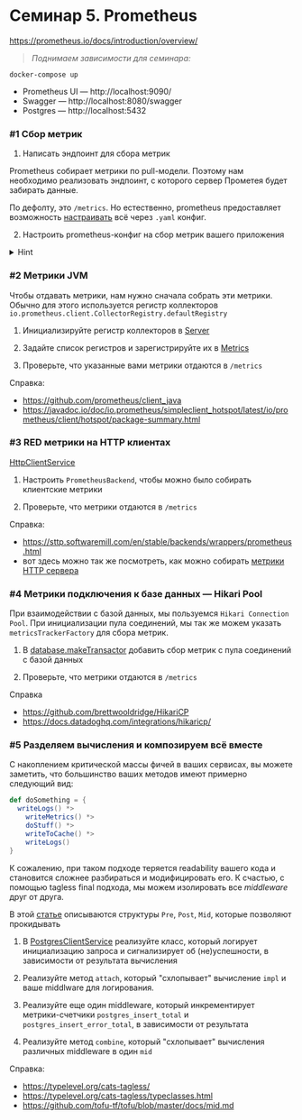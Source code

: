 
# Семинар 5. Prometheus

https://prometheus.io/docs/introduction/overview/

> _Поднимаем зависимости для семинара:_
```shell
docker-compose up
```

- Prometheus UI — http://localhost:9090/
- Swagger — http://localhost:8080/swagger
- Postgres — http://localhost:5432

### #1 Сбор метрик

1. Написать эндпоинт для сбора метрик

Prometheus собирает метрики по pull-модели.
Поэтому нам необходимо реализовать эндпоинт, с которого сервер Прометея будет забирать данные.

По дефолту, это `/metrics`. Но естественно, prometheus предоставляет возможность [настраивать](https://prometheus.io/docs/prometheus/latest/configuration/configuration/) всё через `.yaml` конфиг.

2. Настроить prometheus-конфиг на сбор метрик вашего приложения

<details><summary>Hint</summary>
У докер контейнеров может не быть доступа до вашей машины (localhost).
Используйте host.docker.internal.
</details>

### #2 Метрики JVM

Чтобы отдавать метрики, нам нужно сначала собрать эти метрики.
Обычно для этого используется регистр коллекторов `io.prometheus.client.CollectorRegistry.defaultRegistry`

1. Инициализируйте регистр коллекторов в [Server](src/main/scala/lab6/Server.scala)

2. Задайте список регистров и зарегистрируйте их в [Metrics](src/main/scala/lab6/metrics/Metrics.scala) 

3. Проверьте, что указанные вами метрики отдаются в `/metrics`

Справка:
- https://github.com/prometheus/client_java
- https://javadoc.io/doc/io.prometheus/simpleclient_hotspot/latest/io/prometheus/client/hotspot/package-summary.html

### #3 RED метрики на HTTP клиентах

[HttpClientService](src/main/scala/lab6/services/HttpClientService.scala)

1. Настроить `PrometheusBackend`, чтобы можно было собирать клиентские метрики

2. Проверьте, что метрики отдаются в `/metrics`

Справка:
- https://sttp.softwaremill.com/en/stable/backends/wrappers/prometheus.html
- вот здесь можно так же посмотреть, как можно собирать [метрики HTTP сервера](https://tapir.softwaremill.com/en/latest/server/observability.html)

### #4 Метрики подключения к базе данных — Hikari Pool

При взаимодействии с базой данных, мы пользуемся `Hikari Connection Pool`.
При инициализации пула соединений, мы так же можем указать `metricsTrackerFactory` для сбора метрик.

1. В [database.makeTransactor](src/main/scala/lab6/database/package.scala) добавить сбор метрик с пула соединений с базой данных

2. Проверьте, что метрики отдаются в `/metrics`

Справка
- https://github.com/brettwooldridge/HikariCP
- https://docs.datadoghq.com/integrations/hikaricp/

### #5 Разделяем вычисления и композируем всё вместе

С накоплением критической массы фичей в ваших сервисах, вы можете заметить, что большинство ваших методов имеют примерно следующий вид:

```scala
def doSomething = {
  writeLogs() *> 
    writeMetrics() *>
    doStuff() *>
    writeToCache() *>
    writeLogs()
}
```

К сожалению, при таком подходе теряется readability вашего кода и становится сложнее разбираться и модифицировать его.
К счастью, с помощью tagless final подхода, мы можем изолировать все *middleware* друг от друга.

В этой [статье](https://github.com/tofu-tf/tofu/blob/master/docs/mid.md) описываются структуры `Pre`, `Post`, `Mid`, которые позволяют прокидывать 

1. В [PostgresClientService](src/main/scala/lab6/services/PostgresClientService.scala) реализуйте класс, который логирует инициализацию запроса и сигнализирует об (не)успешности, в зависимости от результата вычисления 

2. Реализуйте метод `attach`, который "схлопывает" вычисление `impl` и ваше middlware для логирования.

3. Реализуйте еще один middleware, который инкрементирует метрики-счетчики `postgres_insert_total` и `postgres_insert_error_total`, в зависимости от результата

4. Реализуйте метод `combine`, который "схлопывает" вычисления различных middleware в один `mid`

Справка:
- https://typelevel.org/cats-tagless/
- https://typelevel.org/cats-tagless/typeclasses.html
- https://github.com/tofu-tf/tofu/blob/master/docs/mid.md
